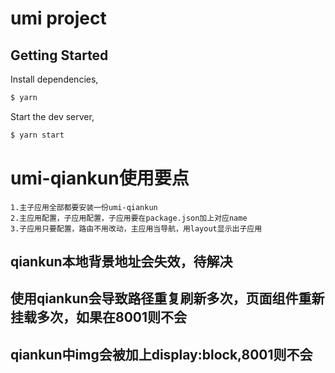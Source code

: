 # umi project

## Getting Started

Install dependencies,

```bash
$ yarn
```

Start the dev server,

```bash
$ yarn start
```

# umi-qiankun使用要点
    1.主子应用全部都要安装一份umi-qiankun
    2.主应用配置，子应用配置，子应用要在package.json加上对应name
    3.子应用只要配置，路由不用改动，主应用当导航，用layout显示出子应用


## qiankun本地背景地址会失效，待解决
## 使用qiankun会导致路径重复刷新多次，页面组件重新挂载多次，如果在8001则不会
## qiankun中img会被加上display:block,8001则不会
